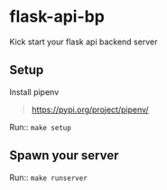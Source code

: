 # flask-api-bp

Kick start your flask api backend server

## Setup

Install pipenv

> https://pypi.org/project/pipenv/

Run:: `make setup`

## Spawn your server

Run:: `make runserver`
